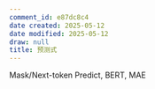 ```yaml
---
comment_id: e87dc8c4
date created: 2025-05-12
date modified: 2025-05-12
draw: null
title: 预测式
---
```

Mask/Next-token Predict, BERT, MAE
